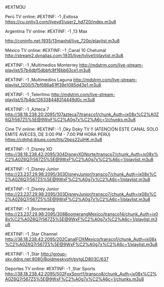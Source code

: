 #EXTM3U

Perú TV online:
#EXTINF: -1 ,Exitosa
https://cu.onliv3.com/livevd1/user2_hd720/index.m3u8



Argentina TV online:
#EXTINF: -1 ,13 Max

http://coninfo.net:1935/13maxhd/live_720p/playlist.m3u8



México TV online:
#EXTINF: -1 ,Canal 10 Chetumal
http://stream2.dynalias.com:1935/live/tvlive1/playlist.m3u8

#EXTINF: -1 ,Multimedios Monterrey
http://mdstrm.com/live-stream-playlist/57b4dbf5dbbfc8f16bb63ce1.m3u8

#EXTINF: -1 ,Multimedios Laguna
http://mdstrm.com/live-stream-playlist_1200/57bf686a61ff39e1085d43e1.m3u8

#EXTINF: -1 ,Teleritmo
http://mdstrm.com/live-stream-playlist/57b4dc126338448314449d0c.m3u8

#EXTINF: -1 ,Azteca 7
http://38.18.238.20:2095/107azteca7/transco1/chunk_Auth=ix08x%C2%A0Z6Q7r567Z5%5E@9WxF%C2%A0g7x%C2%A6c=1/chunks.m3u8



Cine TV online:
#EXTINF: -1 ,Oky Doky TV !! (ATENCIÓN ESTE CANAL SOLO EMITE AVECES, DE 3:00 PM - 7:00 PM HORA PERÚ)
https://cdnhd.iblups.com/hls/2bps22ulHK.m3u8

#EXTINF: -1 ,Disney XD
http://38.18.238.42:2095/304DisneyXDNorte/transco7/chunk_Auth=ix08x%C2%A0Z6Q7r567Z5%5E@9WxF%C2%A0g7x%C2%A6c=1/playlist.m3u8

#EXTINF: -1 ,Disney Junior
http://23.237.29.98:2095/303DisneyJunior/transco7/chunk_Auth=ix08x%C2%A0Z6Q7r567Z5%5E@9WxF%C2%A0g7x%C2%A6c=1/playlist.m3u8

#EXTINF: -1 ,Disney Junior
http://23.237.29.98:2095/303DisneyJunior/transco7/chunk_Auth=ix08x%C2%A0Z6Q7r567Z5%5E@9WxF%C2%A0g7x%C2%A6c=1/playlist.m3u8

#EXTINF: -1 ,Boomerang
http://23.237.29.98:2095/308BoomerangMexico/transco14/chunk_Auth=ix08x%C2%A0Z6Q7r567Z5%5E@9WxF%C2%A0g7x%C2%A6c=1/playlist.m3u8

#EXTINF: -1 ,Star Channel
http://38.18.238.42:2095/202CanalFOXMexico/transco1/chunk_Auth=ix08x%C2%A0Z6Q7r567Z5%5E@9WxF%C2%A0g7x%C2%A6c=1/playlist.m3u8

#EXTINF: -1 ,Star
http://group-sky.ddns.net:8080/Boldmeskypfr/pvtgLD803C/637



Deportes TV online:
#EXTINF: -1 ,Star Sports
http://38.18.238.42:2095/502FoxSport1/transco8/chunk_Auth=ix08x%C2%A0Z6Q7r567Z5%5E@9WxF%C2%A0g7x%C2%A6c=1/chunks.m3u8
